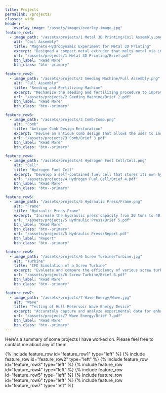 ```yaml
---
title: Projects
permalink: /projects/
classes: wide
header:
    overlay_image: "/assets/images/overley-image.jpg"
feature_row1:
  - image_path: "/assets/projects/1 Metal 3D Printing/Coil Assembly.png"
    alt: "Coil Assembly"
    title: "Magneto-Hydrodynamic Experiment for Metal 3D Printing"
    excerpt: "Designed a compact metal extruder that melts metal via induction heating and extrudes it using magneto-hydrodynamics (Lorentz force)."
    url: "/assets/projects/1 Metal 3D Printing/Brief.pdf"
    btn_label: "Read More"
    btn_class: "btn--primary"
   
feature_row2:
  - image_path: "/assets/projects/2 Seeding Machine/Full Assembly.png"
    alt: "Full Assembly"
    title: "Seeding and Fertilizing Machine"
    excerpt: "Mechanize the seeding and fertilizing procedure to improve efficiency and productivity."
    url: "/assets/projects/2 Seeding Machine/Brief 2.pdf"
    btn_label: "Read More"
    btn_class: "btn--primary"

feature_row3:
  - image_path: "/assets/projects/3 Comb/Comb.png"
    alt: "Comb"
    title: "Antique Comb Design Restoration"
    excerpt: "Revive an antique comb design that allows the user to insert a blade for trimming beard and hair."
    url: "/assets/projects/3 Comb/Brief 3.pdf"
    btn_label: "Read More"
    btn_class: "btn--primary"

feature_row4:
  - image_path: "/assets/projects/4 Hydrogen Fuel Cell/Cell.png"
    alt: "Cell"
    title: "Hydrogen Fuel Cell"
    excerpt: "Develop a self-contained fuel cell that stores its own hydrogen, eliminating separate pressurized tanks and minimizing efficiency loss caused by pressure drops."
    url: "/assets/projects/4 Hydrogen Fuel Cell/Brief 4.pdf"
    btn_label: "Read More"
    btn_class: "btn--primary"

feature_row5:
  - image_path: "/assets/projects/5 Hydraulic Press/Frame.png"
    alt: "Frame"
    title: "Hydraulic Press Frame"
    excerpt: "Increase the hydraulic press capacity from 20 tons to 40 tons by redesigning and reinforcing the frame."
    url: "/assets/projects/5 Hydraulic Press/Brief 5.pdf"
    btn_label: "Read More"
    btn_class: "btn--primary"
	url: "/assets/projects/5 Hydraulic Press/Report.pdf"
    btn_label: "Report"
    btn_class: "btn--primary"

feature_row6:
  - image_path: "/assets/projects/6 Screw Turbine/Turbine.jpg"
    alt: "Turbine"
    title: "CFD Simulation of a Screw Turbine"
    excerpt: "Evaluate and compare the efficiency of various screw turbine configurations under different flow rates."
    url: "/assets/projects/6 Screw Turbine/Brief 6.pdf"
    btn_label: "Read More"
    btn_class: "btn--primary"    

feature_row7:
  - image_path: "/assets/projects/7 Wave Energy/Wave.jpg"
    alt: "Wave"
    title: "Testing of Hull Reservoir Wave Energy Device"
    excerpt: "Accurately capture and analyze experimental data for enhanced system understanding and performance evaluation."
    url: "/assets/projects/7 Wave Energy/Brief 7.pdf"
    btn_label: "Read More"
    btn_class: "btn--primary"    	
---
```

Here's a summary of some projects I have worked on. Please feel free to contact me about any of them. 

{% include feature_row id="feature_row1" type="left" %}
{% include feature_row id="feature_row2" type="left" %}
{% include feature_row id="feature_row3" type="left" %}
{% include feature_row id="feature_row4" type="left" %}
{% include feature_row id="feature_row5" type="left" %}
{% include feature_row id="feature_row6" type="left" %}
{% include feature_row id="feature_row7" type="left" %}